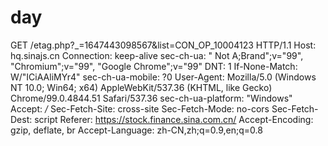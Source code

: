 # day
GET /etag.php?_=1647443098567&list=CON_OP_10004123 HTTP/1.1
Host: hq.sinajs.cn
Connection: keep-alive
sec-ch-ua: " Not A;Brand";v="99", "Chromium";v="99", "Google Chrome";v="99"
DNT: 1
If-None-Match: W/"ICiAAliMYr4"
sec-ch-ua-mobile: ?0
User-Agent: Mozilla/5.0 (Windows NT 10.0; Win64; x64) AppleWebKit/537.36 (KHTML, like Gecko) Chrome/99.0.4844.51 Safari/537.36
sec-ch-ua-platform: "Windows"
Accept: */*
Sec-Fetch-Site: cross-site
Sec-Fetch-Mode: no-cors
Sec-Fetch-Dest: script
Referer: https://stock.finance.sina.com.cn/
Accept-Encoding: gzip, deflate, br
Accept-Language: zh-CN,zh;q=0.9,en;q=0.8
